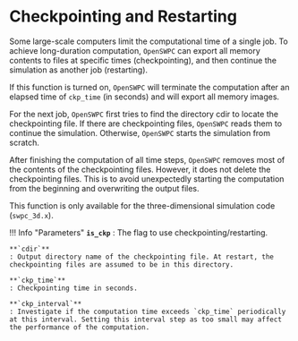 # Checkpointing and Restarting

Some large-scale computers limit the computational time of a single job.
To achieve long-duration computation, `OpenSWPC` can export all memory
contents to files at specific times (checkpointing), and then continue
the simulation as another job (restarting).

If this function is turned on, `OpenSWPC` will terminate the computation
after an elapsed time of `ckp_time` (in seconds) and will export all
memory images.

For the next job, `OpenSWPC` first tries to find the directory cdir to
locate the checkpointing file. If there are checkpointing files,
`OpenSWPC` reads them to continue the simulation. Otherwise, `OpenSWPC`
starts the simulation from scratch.

After finishing the computation of all time steps, `OpenSWPC` removes
most of the contents of the checkpointing files. However, it does not
delete the checkpointing files. This is to avoid unexpectedly starting
the computation from the beginning and overwriting the output files.

This function is only available for the three-dimensional simulation
code (`swpc_3d.x`).

!!! Info "Parameters"
    **`is_ckp`**
    : The flag to use checkpointing/restarting.
    
    **`cdir`**
    : Output directory name of the checkpointing file. At restart, the
    checkpointing files are assumed to be in this directory.

    **`ckp_time`**
    : Checkpointing time in seconds.

    **`ckp_interval`**
    : Investigate if the computation time exceeds `ckp_time` periodically
    at this interval. Setting this interval step as too small may affect
    the performance of the computation.
